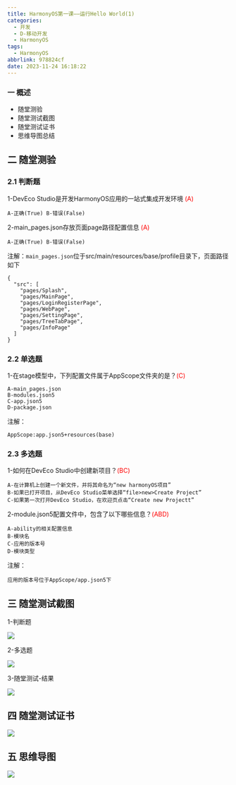 ```yaml
---
title: HarmonyOS第一课——运行Hello World(1)
categories:
  - 开发
  - D-移动开发
  - HarmonyOS
tags:
  - HarmonyOS
abbrlink: 978824cf
date: 2023-11-24 16:18:22
---
```

### 一  概述

* 随堂测验
* 随堂测试截图
* 随堂测试证书
* 思维导图总结

<!--more-->

## 二 随堂测验

### 2.1 判断题

1-DevEco Studio是开发HarmonyOS应用的一站式集成开发环境 <font color=red>(A)</font>

```
A-正确(True) B-错误(False)
```

2-main_pages.json存放页面page路径配置信息 <font color=red>(A)</font>

```
A-正确(True) B-错误(False)
```

注解：`main_pages.json`位于src/main/resources/base/profile目录下，页面路径如下

```
{
  "src": [
    "pages/Splash",
    "pages/MainPage",
    "pages/LoginRegisterPage",
    "pages/WebPage",
    "pages/SettingPage",
    "pages/TreeTabPage",
    "pages/InfoPage"
  ]
}
```

### 2.2 单选题

1-在stage模型中，下列配置文件属于AppScope文件夹的是？<font color=red>(C)</font>

```
A-main_pages.json
B-modules.json5
C-app.json5
D-package.json
```

注解：

```
AppScope:app.json5+resources(base)
```

### 2.3 多选题

1-如何在DevEco Studio中创建新项目？<font color=red>(BC)</font>

```
A-在计算机上创建一个新文件，并将其命名为“new harmonyOS项目”
B-如果已打开项目，从DevEco Studio菜单选择“file>new>Create Project”
C-如果第一次打开DevEco Studio，在欢迎页点击“Create new Projectt”
```

2-module.json5配置文件中，包含了以下哪些信息？<font color=red>(ABD)</font>

```
A-ability的相关配置信息
B-模块名
C-应用的版本号
D-模块类型
```

注解：

```
应用的版本号位于AppScope/app.json5下
```

## 三 随堂测试截图

1-判断题

![][1]

2-多选题

![][2]

3-随堂测试-结果

![][3]

## 四 随堂测试证书

![][4]

## 五 思维导图
![][5]



[1]:https://jsd.onmicrosoft.cn/gh/PGzxc/CDN/blog-hmos/harmonyos-lesson1-single-1.png
[2]:https://jsd.onmicrosoft.cn/gh/PGzxc/CDN/blog-hmos/harmonyos-lesson1-multiple-2.png
[3]:https://jsd.onmicrosoft.cn/gh/PGzxc/CDN/blog-hmos/harmonyos-lesson1-result-3.png
[4]:https://jsd.onmicrosoft.cn/gh/PGzxc/CDN/blog-hmos/harmonyos-lesson1-certify-4.png
[5]:https://jsd.onmicrosoft.cn/gh/PGzxc/CDN/blog-hmos/harmonyos-lesson1-xmind.png